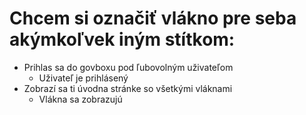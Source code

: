 # Chcem si označiť vlákno pre seba akýmkoľvek iným stítkom:
- Prihlas sa do govboxu pod ľubovolným uživateľom
  - Uživateľ je prihlásený
- Zobrazí sa ti úvodna stránke so všetkými vláknami
  - Vlákna sa zobrazujú